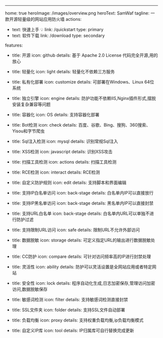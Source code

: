 ---
home: true
heroImage: /images/overview.png
heroText: SamWaf
tagline: 一款开源轻量级的网站应用防火墙
actions:
  - text: 快速上手 💡
    link: /quickstart
    type: primary
  - text: 软件下载
    link: /download
    type: secondary 	
	
features:
  - title: 开源
    icon: github
    details: 基于 Apache 2.0 License 代码完全开源,用的放心
	
  - title: 轻量化
    icon: light
    details: 轻量化不依赖三方服务
	
  - title: 私有化部署
    icon: customize
    details: 可部署在Windows、Linux 64位系统

  - title: 独立引擎
    icon: engine
    details: 防护功能不依赖IIS,Nginx插件形式,摆脱安装复杂兼容等问题
	
  - title: 容器化
    icon: OS
    details: 支持容器化部署 
	
  - title: Bot检测
    icon: check
    details: 百度、谷歌、Bing、搜狗、360搜索、Yisou和字节爬虫
	
  - title: Sql注入检测
    icon: mysql
    details: 识别常规Sql注入

  - title: XSS检测
    icon: javascript
    details: 识别XSS攻击

  - title: 扫描工具检测
    icon: actions
    details: 扫描工具检测

  - title: RCE检测
    icon: interact
    details: RCE检测  
	
  - title: 自定义防护规则
    icon: edit
    details: 支持脚本和界面编辑
	
  - title: 支持IP白名单访问
    icon: back-stage
    details: 白名单内IP可以直接放行	

  - title: 支持IP黑名单访问
    icon: back-stage
    details: 黑名单内IP可以直接封禁

  - title: 支持URL白名单
    icon: back-stage
    details: 白名单内URL可以单独不进行防护过滤

  - title: 支持限制URL访问
    icon: safe
    details: 限制URL不允许外部访问

  - title: 数据脱敏
    icon: storage
    details: 可定义指定URL的输出进行数据脱敏处理

  - title: CC防护
    icon: compare
    details: 可针对访问频率高的IP进行封禁处理					

  - title: 灵活性
    icon: ability
    details: 防护可以灵活设置是全网站应用或者特定网站

  - title: 安全性
    icon: lock
    details: 程序自动化生成,日志加密保存,管理访问加密访问,数据脱敏保存

  - title: 敏感词检测
    icon: filter
    details: 支持敏感词检测直接封禁
	
  - title: SSL文件夹
    icon: folder
    details: 支持SSL文件自动部署
	
  - title: 负载均衡
    icon: proxy
    details: 支持权重负载均衡,ip负载均衡模式

  - title: 自定义IP库
    icon: tool
    details: IP归属库可自行替换完成更新 